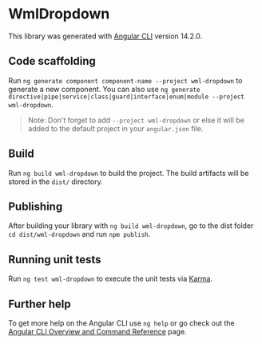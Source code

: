 # WmlDropdown

This library was generated with [Angular CLI](https://github.com/angular/angular-cli) version 14.2.0.

## Code scaffolding

Run `ng generate component component-name --project wml-dropdown` to generate a new component. You can also use `ng generate directive|pipe|service|class|guard|interface|enum|module --project wml-dropdown`.
> Note: Don't forget to add `--project wml-dropdown` or else it will be added to the default project in your `angular.json` file. 

## Build

Run `ng build wml-dropdown` to build the project. The build artifacts will be stored in the `dist/` directory.

## Publishing

After building your library with `ng build wml-dropdown`, go to the dist folder `cd dist/wml-dropdown` and run `npm publish`.

## Running unit tests

Run `ng test wml-dropdown` to execute the unit tests via [Karma](https://karma-runner.github.io).

## Further help

To get more help on the Angular CLI use `ng help` or go check out the [Angular CLI Overview and Command Reference](https://angular.io/cli) page.
